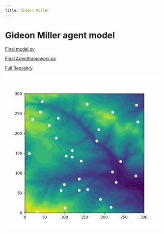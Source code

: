 ```yaml
---
title: Gideon Miller
---
```


# Gideon Miller agent model

[Final model.py](https://github.com/gideonmiller1998/Geog5990/blob/main/model.py)

[Final Agentframework.py](https://github.com/gideonmiller1998/Geog5990/blob/main/agentframework.py)

[Full Repositry](https://github.com/gideonmiller1998/Geog5990)

![Example model](docs\Assets\agents_animation.gif)